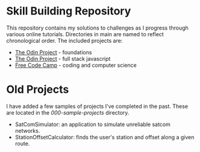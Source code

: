 # Skill Building Repository

This repository contains my solutions to challenges as I progress through various online tutorials. Directories in main are named to reflect chronological order. The included projects are:

- [The Odin Project](https://www.theodinproject.com/paths/foundations/courses/foundations) - foundations
- [The Odin Project](https://www.theodinproject.com/paths/full-stack-javascript) - full stack javascript
- [Free Code Camp](https://www.freecodecamp.org/) - coding and computer science

# Old Projects

I have added a few samples of projects I've completed in the past. These are located in the _000-sample-projects_ directory.

- SatComSimulator: an application to simulate unreliable satcom networks.
- StationOffsetCalculator: finds the user's station and offset along a given route.
